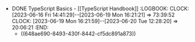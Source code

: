 - DONE TypeScript Basics - [[TypeScript Handbook]]
  :LOGBOOK:
  CLOCK: [2023-06-16 Fri 14:41:29]--[2023-06-19 Mon 16:21:21] =>  73:39:52
  CLOCK: [2023-06-19 Mon 16:21:59]--[2023-06-20 Tue 12:28:20] =>  20:06:21
  :END:
	- ((648ae690-8493-430f-8442-cf5dc891a873))